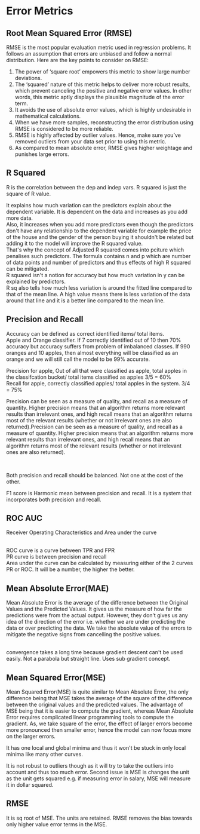 # Error Metrics

## Root Mean Squared Error (RMSE)

RMSE is the most popular evaluation metric used in regression problems. It follows an assumption that errors are unbiased and follow a normal distribution. Here are the key points to consider on RMSE:

<ol>


<li>The power of ‘square root’ empowers this metric to show large number deviations.</li>
<li>The ‘squared’ nature of this metric helps to deliver more robust results, which prevent canceling the positive and negative error values. In other words, this metric aptly displays the plausible magnitude of the error term.</li>
<li>It avoids the use of absolute error values, which is highly undesirable in mathematical calculations.</li>
<li>When we have more samples, reconstructing the error distribution using RMSE is considered to be more reliable.</li>
<li>RMSE is highly affected by outlier values. Hence, make sure you’ve removed outliers from your data set prior to using this metric.</li>
<li>As compared to mean absolute error, RMSE gives higher weightage and punishes large errors.</li>


</ol>

## R Squared

R is the correlation between the dep and indep vars.
R squared is just the square of R value.

It explains how much variation can the predictors explain about the dependent variable. It is dependent on the data and increases as you add more data.<br>
Also, it increases when you add more predictors even though the predictors don't have any relationship to the dependent variable for example the price of the house and the gender of the person buying it shouldn't be related but adding it to the model will improve the R squared value.
<br>
That's why the concept of Adjusted R squared comes into pciture which penalises such predictors. The formula contains n and p which are number of data points and number of predictors and thus effects of high R squared can be mitigated.
<br>
R squared isn't a notion for accuracy but how much variation in y can be explained by predictors.
<br>
R sq also tells how much less variation is around the fitted line compared to that of the mean line. A high value means there is less variation of the data around that line and it is a better line compared to the mean line.
<br>


## Precision and Recall

Accuracy can be defined as correct identified items/ total items.
<br>
Apple and Orange classifier. If 7 correctly identified out of 10 then 70% accuracy but accuracy suffers from problem of imbalanced classes. 
If 990 oranges and 10 apples, then almost everything will be classified as an orange and we will still call the model to be 99% accurate.
<br>

Precision for apple,  Out of all that were classified as apple, total apples in the classifcation bucket/ total items classified as apples
3/5 = 60%
<br>
Recall for apple, correctly classified apples/ total apples in the system.
3/4 = 75%
<br>

Precision can be seen as a measure of quality, and recall as a measure of quantity. Higher precision means that an algorithm returns more relevant results than irrelevant ones, and high recall means that an algorithm returns most of the relevant results (whether or not irrelevant ones are also returned).Precision can be seen as a measure of quality, and recall as a measure of quantity. Higher precision means that an algorithm returns more relevant results than irrelevant ones, and high recall means that an algorithm returns most of the relevant results (whether or not irrelevant ones are also returned).

<br>

Both precision and recall should be balanced. Not one at the cost of the other.
<br>

F1 score is Harmonic mean between precision and recall. It is a system that incorporates both precision and recall.

## ROC AUC
Receiver Operating Characteristics and Area under the curve

<br>
ROC curve is a curve between TPR and FPR
<br>
PR curve is between precision and recall

<br>
Area under the curve can be calculated by measuring either of the 2 curves PR or ROC. It will be a number, the higher the better.

<br>

## Mean Absolute Error(MAE)

Mean Absolute Error is the average of the difference between the Original Values and the Predicted Values. It gives us the measure of how far the predictions were from the actual output. However, they don’t gives us any idea of the direction of the error i.e. whether we are under predicting the data or over predicting the data. We take the absolute value of the errors to mitigate the negative signs from cancelling the positive values.

<br>
convergence takes a long time because gradient descent can't be used easily. Not a parabola but straight line. Uses sub gradient concept.

## Mean Squared Error(MSE)

Mean Squared Error(MSE) is quite similar to Mean Absolute Error, the only difference being that MSE takes the average of the square of the difference between the original values and the predicted values. The advantage of MSE being that it is easier to compute the gradient, whereas Mean Absolute Error requires complicated linear programming tools to compute the gradient. As, we take square of the error, the effect of larger errors become more pronounced then smaller error, hence the model can now focus more on the larger errors.

It has one local and global minima and thus it won't be stuck in only local minima like many other curves.

It is not robust to outliers though as it will try to take the outliers into account and thus too much error.
Second issue is MSE is changes the unit as the unit gets squared e.g. if measuring error in salary, MSE will measure it in dollar squared.

## RMSE

It is sq root of MSE. The units are retained.
RMSE removes the bias towards only higher value error terms in the MSE.












  


